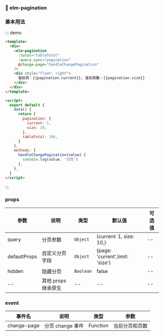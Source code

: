 ### :tada: elm-pagination

### 基本用法

::: demo

```html
<template>
  <div>
    <elm-pagination
      :total="tableTotal"
      :query.sync="pagination"
      @change-page="handleChangePagination"
    />
    <div style="float: right">
      當前頁：{{pagination.current}}, 當前頁數：{{pagination.size}}
    </div>
  </div>
</template>

<script>
  export default {
    data() {
      return {
        pagination: {
          current: 1,
          size: 10,
        },
        tableTotal: 100,
      }
    },
    methods: {
      handleChangePagination(value) {
        console.log(value, '分页')
      },
    },
  }
</script>
```

:::

### props

| 参数         | 说明                | 类型      | 默认值                          | 可选值 |
| ------------ | ------------------- | --------- | ------------------------------- | ------ |
| query        | 分页参数            | `Object`  | {current: 1, size: 10,}         | --     |
| defaultProps | 自定义分页字段      | `Object`  | {page: 'current',limit: 'size'} | --     |
| hidden       | 隐藏分页            | `Boolean` | false                           | --     |
| --           | 其他 props 继承原生 | --        | --                              | --     |

### event

| 事件名      | 说明             | 类型     | 参数           |
| ----------- | ---------------- | -------- | -------------- |
| change-page | 分页 change 事件 | Function | 当前分页和页数 |
